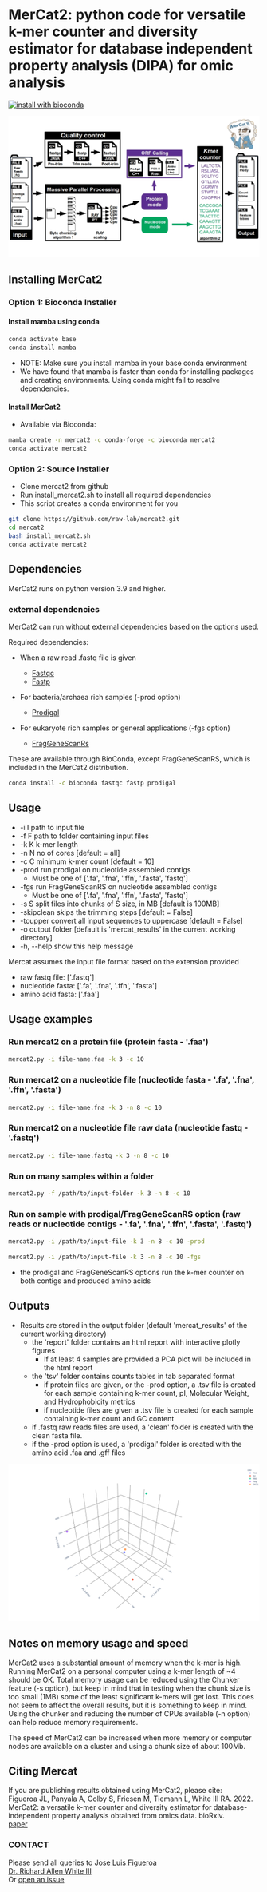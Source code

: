 # MerCat2: python code for versatile k-mer counter and diversity estimator for database independent property analysis (DIPA) for omic analysis

[![install with bioconda](https://img.shields.io/badge/install%20with-bioconda-brightgreen.svg?style=flat)](http://bioconda.github.io/recipes/mercat2/README.html)

![GitHub Logo](https://github.com/raw-lab/mercat2/blob/master/MerCat2.jpg)

## Installing MerCat2

### Option 1: Bioconda Installer

#### Install mamba using conda

```bash
conda activate base
conda install mamba
```

- NOTE: Make sure you install mamba in your base conda environment
- We have found that mamba is faster than conda for installing packages and creating environments. Using conda might fail to resolve dependencies.

#### Install MerCat2

- Available via Bioconda:

```bash
mamba create -n mercat2 -c conda-forge -c bioconda mercat2
conda activate mercat2
```

### Option 2: Source Installer

- Clone mercat2 from github
- Run install_mercat2.sh to install all required dependencies
- This script creates a conda environment for you

```bash
git clone https://github.com/raw-lab/mercat2.git
cd mercat2
bash install_mercat2.sh
conda activate mercat2
```

## Dependencies

MerCat2 runs on python version 3.9 and higher.

### external dependencies

MerCat2 can run without external dependencies based on the options used.  

Required dependencies:

- When a raw read .fastq file is given
  - [Fastqc](<https://www.bioinformatics.babraham.ac.uk/projects/fastqc/>)
  - [Fastp](<https://github.com/OpenGene/fastp>)

- For bacteria/archaea rich samples (-prod option)
  - [Prodigal](<https://github.com/hyattpd/Prodigal>)

- For eukaryote rich samples or general applications (-fgs option)
  - [FragGeneScanRs](<https://github.com/unipept/FragGeneScanRs>)

These are available through BioConda, except FragGeneScanRS, which is included in the MerCat2 distribution.  

```bash
conda install -c bioconda fastqc fastp prodigal
```

## Usage

- -i I path to input file
- -f F path to folder containing input files
- -k K k-mer length
- -n N no of cores [default = all]
- -c C minimum k-mer count [default = 10]
- -prod run prodigal on nucleotide assembled contigs
  - Must be one of ['.fa', '.fna', '.ffn', '.fasta', 'fastq']
- -fgs run FragGeneScanRS on nucleotide assembled contigs
  - Must be one of ['.fa', '.fna', '.ffn', '.fasta', 'fastq']
- -s S split files into chunks of S size, in MB [default is 100MB]
- -skipclean skips the trimming steps [default = False]
- -toupper convert all input sequences to uppercase [default = False]
- -o output folder [default is 'mercat_results' in the current working directory]
- -h, --help show this help message

Mercat assumes the input file format based on the extension provided

- raw fastq file: ['.fastq']
- nucleotide fasta: ['.fa', '.fna', '.ffn', '.fasta']
- amino acid fasta: ['.faa']

## Usage examples

### Run mercat2 on a protein file (protein fasta - '.faa')

```bash
mercat2.py -i file-name.faa -k 3 -c 10
```

### Run mercat2 on a nucleotide file (nucleotide fasta - '.fa', '.fna', '.ffn', '.fasta')

```bash
mercat2.py -i file-name.fna -k 3 -n 8 -c 10
```

### Run mercat2 on a nucleotide file raw data (nucleotide fastq - '.fastq')

```bash
mercat2.py -i file-name.fastq -k 3 -n 8 -c 10
```

### Run on many samples within a folder

```bash
mercat2.py -f /path/to/input-folder -k 3 -n 8 -c 10
```

### Run on sample with prodigal/FragGeneScanRS option (raw reads or nucleotide contigs - '.fa', '.fna', '.ffn', '.fasta', '.fastq')

```bash
mercat2.py -i /path/to/input-file -k 3 -n 8 -c 10 -prod
```

```bash
mercat2.py -i /path/to/input-file -k 3 -n 8 -c 10 -fgs
```

- the prodigal and FragGeneScanRS options run the k-mer counter on both contigs and produced amino acids

## Outputs

- Results are stored in the output folder (default 'mercat_results' of the current working directory)
  - the 'report' folder contains an html report with interactive plotly figures
    - If at least 4 samples are provided a PCA plot will be included in the html report
  - the 'tsv' folder contains counts tables in tab separated format
    - if protein files are given, or the -prod option, a .tsv file is created for each sample containing k-mer count, pI, Molecular Weight, and Hydrophobicity metrics
    - if nucleotide files are given a .tsv file is created for each sample containing k-mer count and GC content
  - if .fastq raw reads files are used, a 'clean' folder is created with the clean fasta file.
  - if the -prod option is used, a 'prodigal' folder is created with the amino acid .faa and .gff files

![GitHub Logo](https://github.com/raw-lab/mercat2/raw/master/doc/PCA.png)

## Notes on memory usage and speed

MerCat2 uses a substantial amount of memory when the k-mer is high.  
Running MerCat2 on a personal computer using a k-mer length of ~4 should be OK. Total memory usage can be reduced using the Chunker feature (-s option), but keep in mind that in testing when the chunk size is too small (1MB) some of the least significant k-mers will get lost. This does not seem to affect the overall results, but it is something to keep in mind. Using the chunker and reducing the number of CPUs available (-n option) can help reduce memory requirements.  
  
The speed of MerCat2 can be increased when more memory or computer nodes are available on a cluster and using a chunk size of about 100Mb.

## Citing Mercat

If you are publishing results obtained using MerCat2, please cite: <br />
Figueroa JL, Panyala A, Colby S, Friesen M, Tiemann L, White III RA. 2022.  <br />
MerCat2: a versatile k-mer counter and diversity estimator for database-independent property analysis obtained from omics data. bioRxiv.  <br />
[paper](https://www.biorxiv.org/content/10.1101/2022.11.22.517562v1)   <br />

### CONTACT

Please send all queries to [Jose Luis Figueroa](mailto:jlfiguer@charlotte.edu) <br />
[Dr. Richard Allen White III](mailto:rwhit101@charlotte.edu)<br />
Or [open an issue](https://github.com/raw-lab/mercat2/issues)
